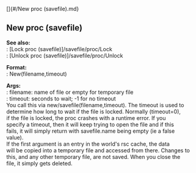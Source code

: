 []{#/New proc (savefile).md}    
## New proc (savefile)    
**See also:**    
:   [Lock proc (savefile)]/savefile/proc/Lock    
:   [Unlock proc (savefile)]/savefile/proc/Unlock    
<!-- -->    
**Format:**    
:   New(filename,timeout)    
<!-- -->    
**Args:**    
:   filename: name of file or empty for temporary file    
:   timeout: seconds to wait; -1 for no timeout    
You call this via new/savefile(filename,timeout). The timeout is used to    
determine how long to wait if the file is locked. Normally (timeout=0),    
if the file is locked, the proc crashes with a runtime error. If you    
specify a timeout, then it will keep trying to open the file and if this    
fails, it will simply return with savefile.name being empty (ie a false    
value).    
If the first argument is an entry in the world\'s rsc cache, the data    
will be copied into a temporary file and accessed from there. Changes to    
this, and any other temporary file, are not saved. When you close the    
file, it simply gets deleted.  